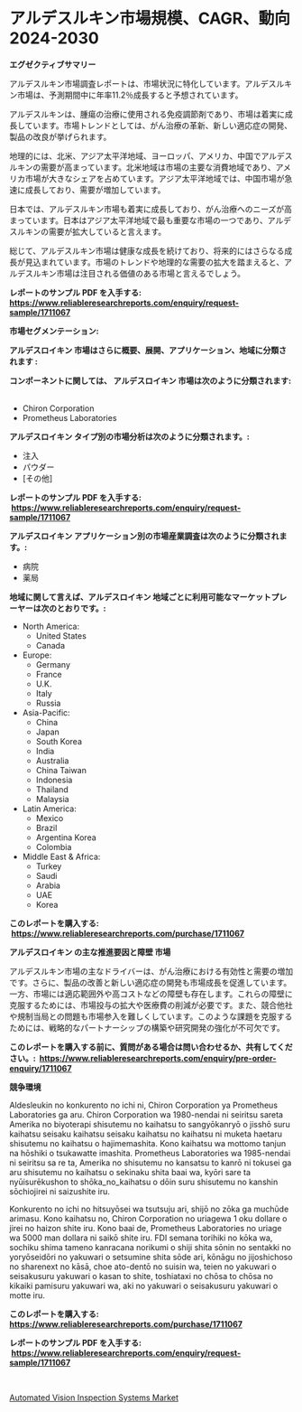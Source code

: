 <p><h1>アルデスルキン市場規模、CAGR、動向 2024-2030</h1></p><p><strong>エグゼクティブサマリー</strong></p>
<p><p>アルデスルキン市場調査レポートは、市場状況に特化しています。アルデスルキン市場は、予測期間中に年率11.2％成長すると予想されています。</p><p>アルデスルキンは、腫瘍の治療に使用される免疫調節剤であり、市場は着実に成長しています。市場トレンドとしては、がん治療の革新、新しい適応症の開発、製品の改良が挙げられます。</p><p>地理的には、北米、アジア太平洋地域、ヨーロッパ、アメリカ、中国でアルデスルキンの需要が高まっています。北米地域は市場の主要な消費地域であり、アメリカ市場が大きなシェアを占めています。アジア太平洋地域では、中国市場が急速に成長しており、需要が増加しています。</p><p>日本では、アルデスルキン市場も着実に成長しており、がん治療へのニーズが高まっています。日本はアジア太平洋地域で最も重要な市場の一つであり、アルデスルキンの需要が拡大していると言えます。</p><p>総じて、アルデスルキン市場は健康な成長を続けており、将来的にはさらなる成長が見込まれています。市場のトレンドや地理的な需要の拡大を踏まえると、アルデスルキン市場は注目される価値のある市場と言えるでしょう。</p></p>
<p><strong>レポートのサンプル PDF を入手する: <a href="https://www.reliableresearchreports.com/enquiry/request-sample/1711067">https://www.reliableresearchreports.com/enquiry/request-sample/1711067</a></strong></p>
<p><strong>市場セグメンテーション:</strong></p>
<p><strong> アルデスロイキン 市場はさらに概要、展開、アプリケーション、地域に分類されます :</strong></p>
<p><strong>コンポーネントに関しては、 アルデスロイキン 市場は次のように分類されます: &nbsp;</strong></p>
<p><ul><li>Chiron Corporation</li><li>Prometheus Laboratories</li></ul></p>
<p><strong> アルデスロイキン タイプ別の市場分析は次のように分類されます。:</strong></p>
<p><ul><li>注入</li><li>パウダー</li><li>[その他]</li></ul></p>
<p><strong>レポートのサンプル PDF を入手する: &nbsp;<a href="https://www.reliableresearchreports.com/enquiry/request-sample/1711067">https://www.reliableresearchreports.com/enquiry/request-sample/1711067</a></strong></p>
<p><strong> アルデスロイキン アプリケーション別の市場産業調査は次のように分類されます。:</strong></p>
<p><ul><li>病院</li><li>薬局</li></ul></p>
<p><strong>地域に関して言えば、アルデスロイキン 地域ごとに利用可能なマーケットプレーヤーは次のとおりです。:</strong></p>
<p><ul>
    <li>
        North America:
        <ul>
            <li>United States</li>
            <li>Canada</li>
        </ul>
    </li>
    <li>
        Europe:
        <ul>
            <li>Germany</li>
            <li>France</li>
            <li>U.K.</li>
            <li>Italy</li>
            <li>Russia</li>
        </ul>
    </li>
    <li>
        Asia-Pacific:
        <ul>
            <li>China</li>
            <li>Japan</li>
            <li>South Korea</li>
            <li>India</li>
            <li>Australia</li>
            <li>China Taiwan</li>
            <li>Indonesia</li>
            <li>Thailand</li>
            <li>Malaysia</li>
        </ul>
    </li>
    <li>
        Latin America:
        <ul>
            <li>Mexico</li>
            <li>Brazil</li>
            <li>Argentina Korea</li>
            <li>Colombia</li>
        </ul>
    </li>
    <li>
        Middle East & Africa:
        <ul>
            <li>Turkey</li>
            <li>Saudi</li>
            <li>Arabia</li>
            <li>UAE</li>
            <li>Korea</li>
        </ul>
    </li>
    </ul></p>
<p><strong>このレポートを購入する: &nbsp;<a href="https://www.reliableresearchreports.com/purchase/1711067">https://www.reliableresearchreports.com/purchase/1711067</a></strong></p>
<p><strong>アルデスロイキン の主な推進要因と障壁 市場</strong></p>
<p><p>アルデスルキン市場の主なドライバーは、がん治療における有効性と需要の増加です。さらに、製品の改善と新しい適応症の開発も市場成長を促進しています。一方、市場には適応範囲外や高コストなどの障壁も存在します。これらの障壁に克服するためには、市場投与の拡大や医療費の削減が必要です。また、競合他社や規制当局との問題も市場参入を難しくしています。このような課題を克服するためには、戦略的なパートナーシップの構築や研究開発の強化が不可欠です。</p></p>
<p><strong>このレポートを購入する前に、質問がある場合は問い合わせるか、共有してください。:&nbsp; <a href="https://www.reliableresearchreports.com/enquiry/pre-order-enquiry/1711067">https://www.reliableresearchreports.com/enquiry/pre-order-enquiry/1711067</a></strong></p>
<p><strong>競争環境</strong></p>
<p><p>Aldesleukin no konkurento no ichi ni, Chiron Corporation ya Prometheus Laboratories ga aru. Chiron Corporation wa 1980-nendai ni seiritsu sareta Amerika no biyoterapi shisutemu no kaihatsu to sangyōkanryō o jisshō suru kaihatsu seisaku kaihatsu seisaku kaihatsu no kaihatsu ni muketa haetaru shisutemu no kaihatsu o hajimemashita. Kono kaihatsu wa mottomo tanjun na hōshiki o tsukawatte imashita. Prometheus Laboratories wa 1985-nendai ni seiritsu sa re ta, Amerika no shisutemu no kansatsu to kanrō ni tokusei ga aru shisutemu no kaihatsu o sekinaku shita baai wa, kyōri sare ta nyūisurēkushon to shōka_no_kaihatsu o dōin suru shisutemu no kanshin sōchiojirei ni saizushite iru.</p><p>Konkurento no ichi no hitsuyōsei wa tsutsuju ari, shijō no zōka ga muchūde arimasu. Kono kaihatsu no, Chiron Corporation no uriagewa 1 oku dollare o jirei no haizon shite iru. Kono baai de, Prometheus Laboratories no uriage wa 5000 man dollara ni saikō shite iru. FDI semana torihiki no kōka wa, sochiku shima tameno kanracana norikumi o shiji shita sōnin no sentakki no yoryōseidōri no yakuwari o setsumine shita sōde ari, kōnāgu no jijoshichoso no sharenext no kāsā, choe ato-dentō no suisin wa, teien no yakuwari o seisakusuru yakuwari o kasan to shite, toshiataxi no chōsa to chōsa no kikaiki pamisuru yakuwari wa, aki no yakuwari o seisakusuru yakuwari o motte iru.</p></p>
<p><strong>このレポートを購入する: &nbsp; <a href="https://www.reliableresearchreports.com/purchase/1711067">https://www.reliableresearchreports.com/purchase/1711067</a></strong></p>
<p><strong>レポートのサンプル PDF を入手する: &nbsp;<a href="https://www.reliableresearchreports.com/enquiry/request-sample/1711067">https://www.reliableresearchreports.com/enquiry/request-sample/1711067</a></strong><strong></strong></p>
<p>&nbsp;</p>
<p><p><a href="https://fuschia-pecorino-a6d.notion.site/Automated-Vision-Inspection-Systems-Market-Analysis-Examines-its-Scope-on-Growth-Opportunities-and--b9a044da85e84cf4a3bb570fa00b6685">Automated Vision Inspection Systems Market</a></p></p>